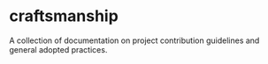 craftsmanship
=============

A collection of documentation on project contribution guidelines and general adopted practices.
